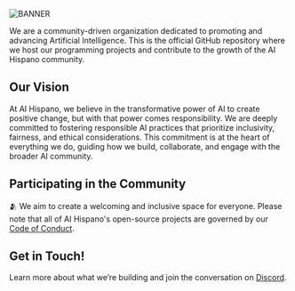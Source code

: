 ![BANNER](https://github.com/IAHispano/.github/assets/133521603/1de17cfa-04c1-4bad-a2f1-4976bd143a39)

We are a community-driven organization dedicated to promoting and advancing Artificial Intelligence. This is the official GitHub repository where we host our programming projects and contribute to the growth of the AI Hispano community.  

## Our Vision

At AI Hispano, we believe in the transformative power of AI to create positive change, but with that power comes responsibility. We are deeply committed to fostering responsible AI practices that prioritize inclusivity, fairness, and ethical considerations. This commitment is at the heart of everything we do, guiding how we build, collaborate, and engage with the broader AI community.  

## Participating in the Community  

🫂 We aim to create a welcoming and inclusive space for everyone. Please note that all of AI Hispano's open-source projects are governed by our [Code of Conduct](https://github.com/IAHispano/.github/blob/main/CODE_OF_CONDUCT.md).  

## Get in Touch!  

Learn more about what we’re building and join the conversation on [Discord](https://discord.gg/urxFjYmYYh).
